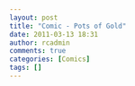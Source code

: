```yaml
---
layout: post
title: "Comic - Pots of Gold"
date: 2011-03-13 18:31
author: rcadmin
comments: true
categories: [Comics]
tags: []
---
```

<a href="http://bitsmack.com/comics/2011/03/13/comic-pots-of-gold/"><img src="http://dl.bitsmack.com/uploads/2011/03/20110313.jpg" alt="" title="our style could best be described as 8-bit goth country rap"  class="alignnone size-full wp-image-2157" /></a>
